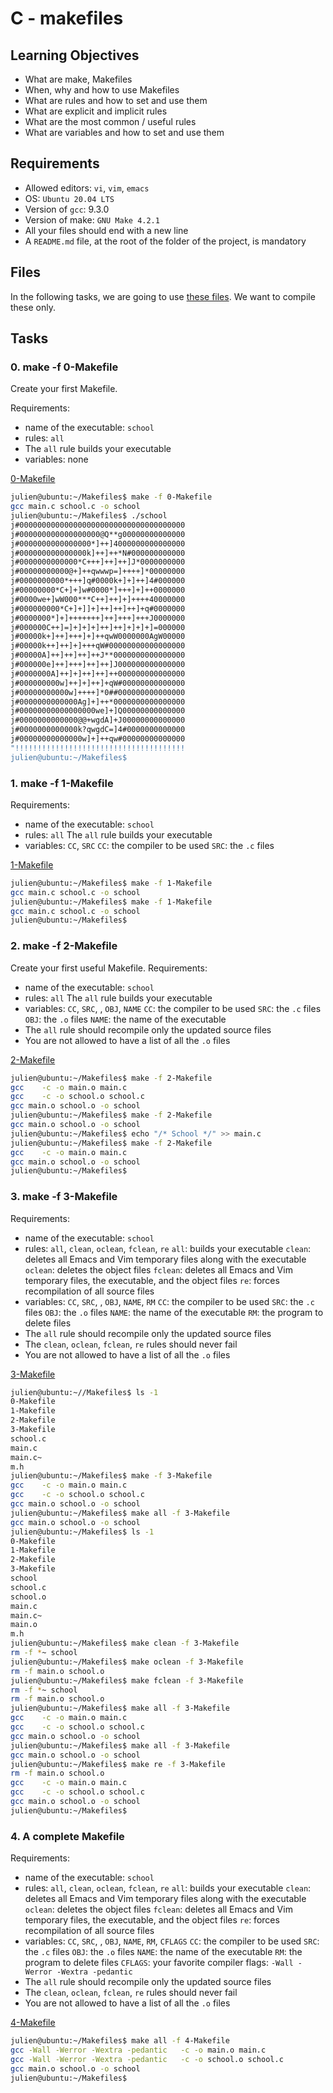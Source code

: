 # C - makefiles

## Learning Objectives
- What are make, Makefiles
- When, why and how to use Makefiles
- What are rules and how to set and use them
- What are explicit and implicit rules
- What are the most common / useful rules
- What are variables and how to set and use them

## Requirements
* Allowed editors: `vi`, `vim`, `emacs`
* OS: `Ubuntu 20.04 LTS`
* Version of `gcc`: 9.3.0
* Version of make: `GNU Make 4.2.1`
* All your files should end with a new line
* A `README.md` file, at the root of the folder of the project, is mandatory

## Files
In the following tasks, we are going to use [these files](https://github.com/holbertonschool/0x1B.c). We want to compile these only.

## Tasks

### 0. make -f 0-Makefile

Create your first Makefile.

Requirements:
* name of the executable: `school`
* rules: `all`
* The `all` rule builds your executable
* variables: none

[0-Makefile](https://github.com/soniangn/holbertonschool-low_level_programming/blob/main/makefiles/0-Makefile)

```sh
julien@ubuntu:~/Makefiles$ make -f 0-Makefile 
gcc main.c school.c -o school
julien@ubuntu:~/Makefiles$ ./school 
j#0000000000000000000000000000000000000
j#000000000000000000@Q**g00000000000000
j#0000000000000000*]++]4000000000000000
j#000000000000000k]++]++*N#000000000000
j#0000000000000*C+++]++]++]J*0000000000
j#00000000000@+]++qwwwp=]++++]*00000000
j#0000000000*+++]q#0000k+]+]++]4#000000
j#00000000*C+]+]w#0000*]+++]+]++0000000
j#0000we+]wW000***C++]++]+]++++40000000
j#000000000*C+]+]]+]++]++]++]+q#0000000
j#0000000*]+]+++++++]++]+++]+++J0000000
j#000000C++]=]+]+]+]++]++]+]+]+]=000000
j#00000k+]++]+++]+]++qwW0000000AgW00000
j#00000k++]++]+]+++qW#00000000000000000
j#00000A]++]++]++]++J**0000000000000000
j#000000e]++]+++]++]++]J000000000000000
j#0000000A]++]+]++]++]++000000000000000
j#000000000w]++]+]++]+qW#00000000000000
j#00000000000w]++++]*0##000000000000000
j#0000000000000Ag]+]++*0000000000000000
j#00000000000000000we]+]Q00000000000000
j#0000000000000@@+wgdA]+J00000000000000
j#0000000000000k?qwgdC=]4#0000000000000
j#00000000000000w]+]++qw#00000000000000
"!!!!!!!!!!!!!!!!!!!!!!!!!!!!!!!!!!!!!!
julien@ubuntu:~/Makefiles$
```

### 1. make -f 1-Makefile ###
Requirements:
* name of the executable: `school`
* rules: `all`
    The `all` rule builds your executable
* variables: `CC`, `SRC`
    `CC`: the compiler to be used
    `SRC`: the `.c` files

[1-Makefile](https://github.com/soniangn/holbertonschool-low_level_programming/blob/main/makefiles/1-Makefile)

```sh
julien@ubuntu:~/Makefiles$ make -f 1-Makefile
gcc main.c school.c -o school
julien@ubuntu:~/Makefiles$ make -f 1-Makefile
gcc main.c school.c -o school
julien@ubuntu:~/Makefiles$
```

### 2. make -f 2-Makefile ###

Create your first useful Makefile.
Requirements:
* name of the executable: `school`
* rules: `all`
    The `all` rule builds your executable
* variables: `CC`, `SRC`, , `OBJ`, `NAME`
    `CC`: the compiler to be used
    `SRC`: the `.c` files
    `OBJ`: the `.o` files
    `NAME`: the name of the executable
* The `all` rule should recompile only the updated source files
* You are not allowed to have a list of all the `.o` files

[2-Makefile](https://github.com/soniangn/holbertonschool-low_level_programming/blob/main/makefiles/2-Makefile)
```sh
julien@ubuntu:~/Makefiles$ make -f 2-Makefile
gcc    -c -o main.o main.c
gcc    -c -o school.o school.c
gcc main.o school.o -o school
julien@ubuntu:~/Makefiles$ make -f 2-Makefile
gcc main.o school.o -o school
julien@ubuntu:~/Makefiles$ echo "/* School */" >> main.c
julien@ubuntu:~/Makefiles$ make -f 2-Makefile
gcc    -c -o main.o main.c
gcc main.o school.o -o school
julien@ubuntu:~/Makefiles$ 
```

### 3. make -f 3-Makefile ###

Requirements:
* name of the executable: `school`
* rules: `all`, `clean`, `oclean`, `fclean`, `re`
    `all`: builds your executable
    `clean`: deletes all Emacs and Vim temporary files along with the executable
    `oclean`: deletes the object files
    `fclean`: deletes all Emacs and Vim temporary files, the executable, and the object files
    `re`: forces recompilation of all source files
* variables: `CC`, `SRC`, , `OBJ`, `NAME`, `RM`
    `CC`: the compiler to be used
    `SRC`: the `.c` files
    `OBJ`: the `.o` files
    `NAME`: the name of the executable
    `RM`: the program to delete files
* The `all` rule should recompile only the updated source files
* The `clean`, `oclean`, `fclean`, `re` rules should never fail
* You are not allowed to have a list of all the `.o` files

[3-Makefile](https://github.com/soniangn/holbertonschool-low_level_programming/blob/main/makefiles/3-Makefile)

```sh
julien@ubuntu:~//Makefiles$ ls -1
0-Makefile
1-Makefile
2-Makefile
3-Makefile
school.c
main.c
main.c~
m.h
julien@ubuntu:~/Makefiles$ make -f 3-Makefile
gcc    -c -o main.o main.c
gcc    -c -o school.o school.c
gcc main.o school.o -o school
julien@ubuntu:~/Makefiles$ make all -f 3-Makefile
gcc main.o school.o -o school
julien@ubuntu:~/Makefiles$ ls -1
0-Makefile
1-Makefile
2-Makefile
3-Makefile
school
school.c
school.o
main.c
main.c~
main.o
m.h
julien@ubuntu:~/Makefiles$ make clean -f 3-Makefile 
rm -f *~ school
julien@ubuntu:~/Makefiles$ make oclean -f 3-Makefile 
rm -f main.o school.o
julien@ubuntu:~/Makefiles$ make fclean -f 3-Makefile 
rm -f *~ school
rm -f main.o school.o
julien@ubuntu:~/Makefiles$ make all -f 3-Makefile
gcc    -c -o main.o main.c
gcc    -c -o school.o school.c
gcc main.o school.o -o school
julien@ubuntu:~/Makefiles$ make all -f 3-Makefile
gcc main.o school.o -o school
julien@ubuntu:~/Makefiles$ make re -f 3-Makefile
rm -f main.o school.o
gcc    -c -o main.o main.c
gcc    -c -o school.o school.c
gcc main.o school.o -o school
julien@ubuntu:~/Makefiles$ 
```

### 4. A complete Makefile ###

Requirements:
* name of the executable: `school`
* rules: `all`, `clean`, `oclean`, `fclean`, `re`
    `all`: builds your executable
    `clean`: deletes all Emacs and Vim temporary files along with the executable
    `oclean`: deletes the object files
    `fclean`: deletes all Emacs and Vim temporary files, the executable, and the object files
    `re`: forces recompilation of all source files
* variables: `CC`, `SRC`, , `OBJ`, `NAME`, `RM`, `CFLAGS`
    `CC`: the compiler to be used
    `SRC`: the `.c` files
    `OBJ`: the `.o` files
    `NAME`: the name of the executable
    `RM`: the program to delete files
    `CFLAGS`: your favorite compiler flags: `-Wall -Werror -Wextra -pedantic`
* The `all` rule should recompile only the updated source files
* The `clean`, `oclean`, `fclean`, `re` rules should never fail
* You are not allowed to have a list of all the `.o` files

[4-Makefile](https://github.com/soniangn/holbertonschool-low_level_programming/blob/main/makefiles/4-Makefile)
```sh
julien@ubuntu:~/Makefiles$ make all -f 4-Makefile
gcc -Wall -Werror -Wextra -pedantic   -c -o main.o main.c
gcc -Wall -Werror -Wextra -pedantic   -c -o school.o school.c
gcc main.o school.o -o school
julien@ubuntu:~/Makefiles$ 
```
